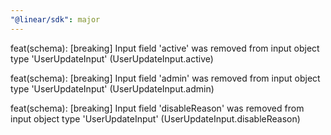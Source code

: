 ```yaml
---
"@linear/sdk": major
---
```



feat(schema): [breaking] Input field 'active' was removed from input object type 'UserUpdateInput' (UserUpdateInput.active)

feat(schema): [breaking] Input field 'admin' was removed from input object type 'UserUpdateInput' (UserUpdateInput.admin)

feat(schema): [breaking] Input field 'disableReason' was removed from input object type 'UserUpdateInput' (UserUpdateInput.disableReason)